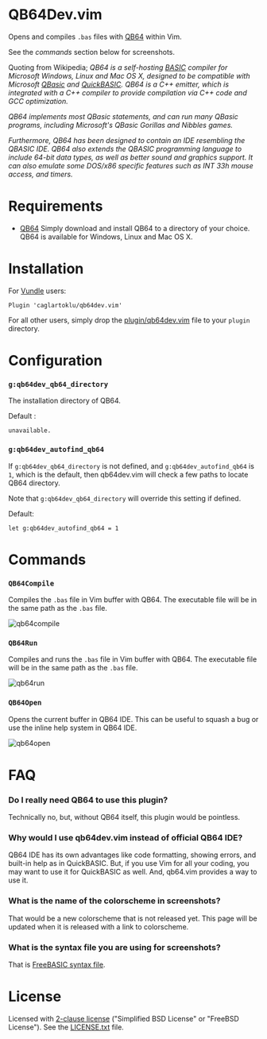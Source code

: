 # QB64Dev.vim

Opens and compiles `.bas` files with [QB64](http://www.qb64.net/) within Vim.

See the _commands_ section below for screenshots.

Quoting from Wikipedia;
_QB64 is a self-hosting [BASIC](https://en.wikipedia.org/wiki/BASIC) compiler for Microsoft Windows, Linux and Mac OS X, designed to be compatible with Microsoft [QBasic](https://en.wikipedia.org/wiki/QBasic) and [QuickBASIC](https://en.wikipedia.org/wiki/QuickBASIC). QB64 is a C++ emitter, which is integrated with a C++ compiler to provide compilation via C++ code and GCC optimization._

_QB64 implements most QBasic statements, and can run many QBasic programs, including Microsoft's QBasic Gorillas and Nibbles games._

_Furthermore, QB64 has been designed to contain an IDE resembling the QBASIC IDE. QB64 also extends the QBASIC programming language to include 64-bit data types, as well as better sound and graphics support. It can also emulate some DOS/x86 specific features such as INT 33h mouse access, and timers._


# Requirements

- [QB64](http://www.qb64.net/)
Simply download and install QB64 to a directory of your choice.
QB64 is available for Windows, Linux and Mac OS X.


# Installation

For [Vundle](http://github.com/VundleVim/Vundle.Vim) users:

```
Plugin 'caglartoklu/qb64dev.vim'
```

For all other users, simply drop the [plugin/qb64dev.vim](plugin/qb64dev.vim) file to your `plugin` directory.


# Configuration

### `g:qb64dev_qb64_directory`

The installation directory of QB64.

Default :

```
unavailable.
```

### `g:qb64dev_autofind_qb64`

If `g:qb64dev_qb64_directory` is not defined, and `g:qb64dev_autofind_qb64` is `1`, which is the default, then qb64dev.vim will check a few paths to locate QB64 directory.

Note that `g:qb64dev_qb64_directory` will override this setting if defined.

Default:

```
let g:qb64dev_autofind_qb64 = 1
```


# Commands

### `QB64Compile`

Compiles the `.bas` file in Vim buffer with QB64.
The executable file will be in the same path as the `.bas` file.

![qb64compile](https://user-images.githubusercontent.com/2071639/30004685-90d35978-90dc-11e7-9441-d0c395ae16bf.gif)


### `QB64Run`

Compiles and runs the `.bas` file in Vim buffer with QB64.
The executable file will be in the same path as the `.bas` file.

![qb64run](https://user-images.githubusercontent.com/2071639/30004688-952904fa-90dc-11e7-871b-68a9c1e603a9.gif)


### `QB64Open`

Opens the current buffer in QB64 IDE.
This can be useful to squash a bug or use the inline help system in QB64 IDE.

![qb64open](https://user-images.githubusercontent.com/2071639/30004689-99605b40-90dc-11e7-84f5-759f5cb5d934.gif)


# FAQ

### Do I really need QB64 to use this plugin?

Technically no, but, without QB64 itself, this plugin would be pointless.

### Why would I use qb64dev.vim instead of official QB64 IDE?

QB64 IDE has its own advantages like code formatting, showing errors, and built-in help as in QuickBASIC. But, if you use Vim for all your coding, you may want to use it for QuickBASIC as well. And, qb64.vim provides a way to use it.

### What is the name of the colorscheme in screenshots?

That would be a new colorscheme that is not released yet. This page will be updated when it is released with a link to colorscheme.

### What is the syntax file you are using for screenshots?

That is [FreeBASIC syntax file](https://github.com/vim-scripts/Freebasic-vim-syntax-file).


# License

Licensed with
[2-clause license](https://en.wikipedia.org/wiki/BSD_licenses#2-clause_license_.28.22Simplified_BSD_License.22_or_.22FreeBSD_License.22.29)
("Simplified BSD License" or "FreeBSD License").
See the
[LICENSE.txt](LICENSE.txt) file.
